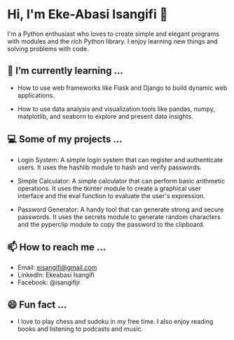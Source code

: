 # Hi, I'm Eke-Abasi Isangifi 👋

I'm a Python enthusiast who loves to create simple and elegant programs with modules and the rich Python library. I enjoy learning new things and solving problems with code.

## 🌱 I’m currently learning ...

- How to use web frameworks like Flask and Django to build dynamic web applications.

- How to use data analysis and visualization tools like pandas, numpy, matplotlib, and seaborn to explore and present data insights.

## 💻 Some of my projects ...

- Login System: A simple login system that can register and authenticate users. It uses the hashlib module to hash and verify passwords.

- Simple Calculator: A simple calculator that can perform basic arithmetic operations. It uses the tkinter module to create a graphical user interface and the eval function to evaluate the user's expression.

- Password Generator: A handy tool that can generate strong and secure passwords. It uses the secrets module to generate random characters and the pyperclip module to copy the password to the clipboard.

## 📫 How to reach me ...

- Email: eisangifi@gmail.com 
- LinkedIn: Ekeabasi Isangifi
- Facebook: @isangifijr

## 😄 Fun fact ...

- I love to play chess and sudoku in my free time. I also enjoy reading books and listening to podcasts and music.
